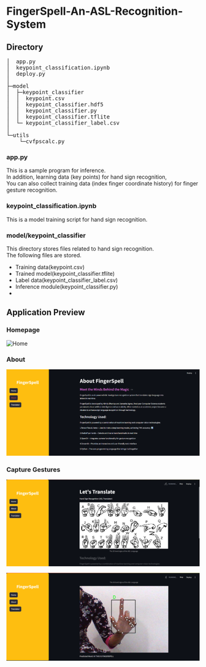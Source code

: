 # FingerSpell-An-ASL-Recognition-System

## Directory

<pre>
│  app.py
│  keypoint_classification.ipynb
│  deploy.py
│  
├─model
│  ├─keypoint_classifier
│  │  keypoint.csv
│  │  keypoint_classifier.hdf5
│  │  keypoint_classifier.py
│  │  keypoint_classifier.tflite
│  └─ keypoint_classifier_label.csv
│          
└─utils
    └─cvfpscalc.py
</pre>

### app.py
This is a sample program for inference.<br>
In addition, learning data (key points) for hand sign recognition,<br>
You can also collect training data (index finger coordinate history) for finger gesture recognition.

### keypoint_classification.ipynb
This is a model training script for hand sign recognition.

### model/keypoint_classifier
This directory stores files related to hand sign recognition.<br>
The following files are stored.
* Training data(keypoint.csv)
* Trained model(keypoint_classifier.tflite)
* Label data(keypoint_classifier_label.csv)
* Inference module(keypoint_classifier.py)
* 
## Application Preview
### Homepage
<img src="HomePage.png" alt="Home" width="400"/>

### About
![About](Screenshots/About.png)

### Capture Gestures
![capture1](Screenshots/Capture1.png)

![capture2](Screenshots/Captue2.png)


